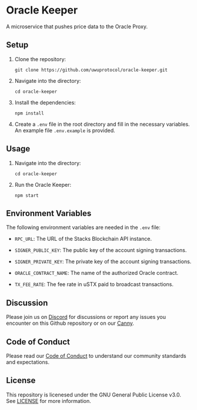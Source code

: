 # Oracle Keeper
A microservice that pushes price data to the Oracle Proxy.

## Setup
1. Clone the repository: 
    ```
    git clone https://github.com/uwuprotocol/oracle-keeper.git
    ```

2. Navigate into the directory: 
    ```
    cd oracle-keeper
    ```

3. Install the dependencies: 
    ```
    npm install
    ```

4. Create a `.env` file in the root directory and fill in the necessary variables. An example file `.env.example` is provided.

## Usage
1. Navigate into the directory: 
    ```
    cd oracle-keeper
    ```
    
2. Run the Oracle Keeper:
    ```
    npm start
    ```

## Environment Variables

The following environment variables are needed in the `.env` file:

- `RPC_URL`: The URL of the Stacks Blockchain API instance.

- `SIGNER_PUBLIC_KEY`: The public key of the account signing transactions.

- `SIGNER_PRIVATE_KEY`: The private key of the account signing transactions.

- `ORACLE_CONTRACT_NAME`: The name of the authorized Oracle contract.

- `TX_FEE_RATE`: The fee rate in uSTX paid to broadcast transactions.

## Discussion
Please join us on [Discord](http://chat.quorumdao.org) for discussions or report any issues you encounter on this Github repository or on our [Canny](https://uwu.canny.io).

## Code of Conduct
Please read our [Code of Conduct](CODE_OF_CONDUCT.md) to understand our community standards and expectations.

## License

This repository is licenesed under the GNU General Public License v3.0. See [LICENSE](LICENSE) for more information.
